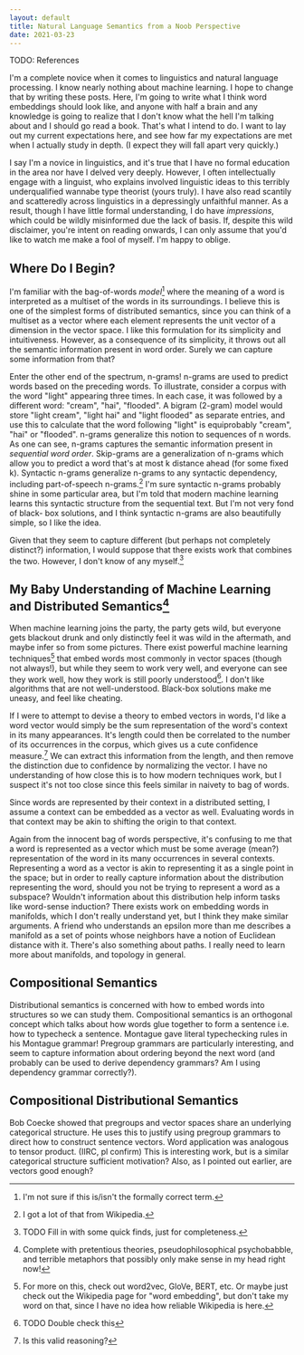 ```yaml
---
layout: default
title: Natural Language Semantics from a Noob Perspective
date: 2021-03-23
---
```


TODO: References

I'm a complete novice when it comes to linguistics and natural language
processing. I know nearly nothing about machine learning. I hope to change
that by writing these posts. Here, I'm going to write what I think word
embeddings should look like, and anyone with half a brain and any knowledge
is going to realize that I don't know what the hell I'm talking about and I 
should go read a book. That's what I intend to do. I want to lay out my current 
expectations here, and see how far my expectations are met when I actually 
study in depth. (I expect they will fall apart very quickly.)

I say I'm a novice in linguistics, and it's true that I have no formal 
education in the area nor have I delved very deeply. However, I often 
intellectually engage with a linguist, who explains involved linguistic
ideas to this terribly underqualified wannabe type theorist (yours truly).
I have also read scantily and scatteredly across linguistics in a depressingly
unfaithful manner. As a result, though I have little formal understanding,
I do have *impressions*, which could be wildly misinformed due the lack of 
basis. If, despite this wild disclaimer, you're intent on reading onwards, I 
can only assume that you'd like to watch me make a fool of myself. I'm happy to 
oblige.

Where Do I Begin?
-----------------

I'm familiar with the bag-of-words *model*[^1] where the meaning of a word is
interpreted as a multiset of the words in its surroundings. I believe this is
one of the simplest forms of distributed semantics, since you can think of a
multiset as a vector where each element represents the unit vector of a 
dimension in the vector space. I like this formulation for its simplicity and
intuitiveness. However, as a consequence of its simplicity, it throws out all 
the semantic information present in word order. Surely we can capture some
information from that?

Enter the other end of the spectrum, n-grams! n-grams are used to predict
words based on the preceding words. To illustrate, consider a corpus with
the word "light" appearing three times. In each case, it was followed by a 
different word: "cream", "hai", "flooded". A bigram (2-gram) model would
store "light cream", "light hai" and "light flooded" as separate entries, and
use this to calculate that the word following "light" is equiprobably "cream",
"hai" or "flooded". n-grams generalize this notion to sequences of n words.
As one can see, n-grams captures the semantic information present in 
*sequential word order*. Skip-grams are a generalization of n-grams which allow
you to predict a word that's at most k distance ahead (for some fixed k). 
Syntactic n-grams generalize n-grams to any syntactic dependency, including
part-of-speech n-grams.[^2] I'm sure syntactic n-grams probably shine in some
particular area, but I'm told that modern machine learning learns this 
syntactic structure from the sequential text. But I'm not very fond of black-
box solutions, and I think syntactic n-grams are also beautifully simple, so
I like the idea.

Given that they seem to capture different (but perhaps not completely 
distinct?) information, I would suppose that there exists work that combines 
the two. However, I don't know of any myself.[^3]

My Baby Understanding of Machine Learning and Distributed Semantics[^4]
-------------------------------------------------------------------

When machine learning joins the party, the party gets wild, but everyone gets
blackout drunk and only distinctly feel it was wild in the aftermath, and maybe 
infer so from some pictures. There exist powerful machine learning techniques[^5] 
that embed words most commonly in vector spaces (though not always!), but
while they seem to work very well, and everyone can see they work well, how
they work is still poorly understood[^6]. I don't like algorithms that are not
well-understood. Black-box solutions make me uneasy, and feel like cheating.

If I were to attempt to devise a theory to embed vectors in words, I'd like a 
word vector would simply be the sum representation of the word's context in its 
many appearances. It's length could then be correlated to the number of its 
occurrences in the corpus, which gives us a cute confidence measure.[^7] We can 
extract this information from the length, and then remove the distinction due 
to confidence by normalizing the vector. I have no understanding of how 
close this is to how modern techniques work, but I suspect it's not too close
since this feels similar in naivety to bag of words. 

Since words are represented by their context in a distributed setting, I assume
a context can be embedded as a vector as well. Evaluating words in that context
may be akin to shifting the origin to that context.

Again from the innocent bag of words perspective, it's confusing to me that a 
word is represented as a vector which must be some average (mean?) 
representation of the word in its many occurrences in several contexts.
Representing a word as a vector is akin to representing it as a single point
in the space; but in order to really capture information about the distribution
representing the word, should you not be trying to represent a word as a
subspace? Wouldn't information about this distribution help inform tasks like
word-sense induction? There exists work on embedding words in manifolds,
which I don't really understand yet, but I think they make similar arguments. 
A friend who understands an epsilon more than me describes a manifold as a set
of points whose neighbors have a notion of Euclidean distance with it. There's
also something about paths. I really need to learn more about manifolds, and 
topology in general.

Compositional Semantics
-----------------------

Distributional semantics is concerned with how to embed words into structures 
so we can study them. Compositional semantics is an orthogonal concept which
talks about how words glue together to form a sentence i.e. how to typecheck
a sentence. Montague gave literal typechecking rules in his Montague grammar!
Pregroup grammars are particularly interesting, and seem to capture information
about ordering beyond the next word (and probably can be used to derive 
dependency grammars? Am I using dependency grammar correctly?).

Compositional Distributional Semantics
--------------------------------------

Bob Coecke showed that pregroups and vector spaces share an underlying 
categorical structure. He uses this to justify using pregroup grammars to
direct how to construct sentence vectors. Word application was analogous to
tensor product. (IIRC, pl confirm) This is interesting work, but is a similar
categorical structure sufficient motivation? Also, as I pointed out earlier,
are vectors good enough?

[^1]: I'm not sure if this is/isn't the formally correct term.
[^2]: I got a lot of that from Wikipedia.
[^3]: TODO Fill in with some quick finds, just for completeness.
[^4]: Complete with pretentious theories, pseudophilosophical psychobabble,
      and terrible metaphors that possibly only make sense in my head right 
      now!
[^5]: For more on this, check out word2vec, GloVe, BERT, etc. Or maybe just 
      check out the Wikipedia page for "word embedding", but don't take my word 
      on that, since I have no idea how reliable Wikipedia is here.
[^6]: TODO Double check this
[^7]: Is this valid reasoning? 
